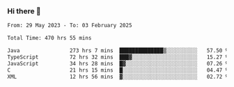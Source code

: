 ### Hi there 👋

<!--START_SECTION:waka-->

```txt
From: 29 May 2023 - To: 03 February 2025

Total Time: 470 hrs 55 mins

Java                273 hrs 7 mins  ██████████████▒░░░░░░░░░░   57.50 %
TypeScript          72 hrs 32 mins  ███▓░░░░░░░░░░░░░░░░░░░░░   15.27 %
JavaScript          34 hrs 28 mins  █▓░░░░░░░░░░░░░░░░░░░░░░░   07.26 %
C                   21 hrs 15 mins  █░░░░░░░░░░░░░░░░░░░░░░░░   04.47 %
XML                 12 hrs 56 mins  ▓░░░░░░░░░░░░░░░░░░░░░░░░   02.72 %
```

<!--END_SECTION:waka-->
<!--
**the-beef-calculator/the-beef-calculator** is a ✨ _special_ ✨ repository because its `README.md` (this file) appears on your GitHub profile.

Here are some ideas to get you started:

- 🔭 I’m currently working on ...
- 🌱 I’m currently learning ...
- 👯 I’m looking to collaborate on ...
- 🤔 I’m looking for help with ...
- 💬 Ask me about ...
- 📫 How to reach me: ...
- 😄 Pronouns: ...
- ⚡ Fun fact: ...
-->
